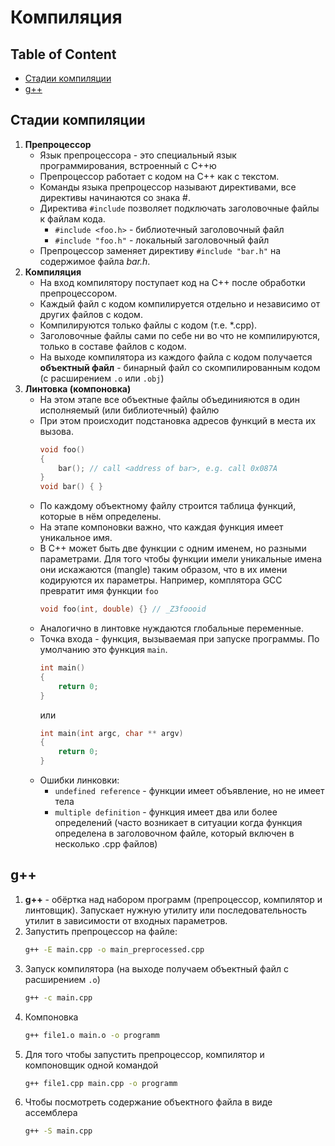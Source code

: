 # Компиляция

## Table of Content
- [Стадии компиляции](#%D1%81%D1%82%D0%B0%D0%B4%D0%B8%D0%B8-%D0%BA%D0%BE%D0%BC%D0%BF%D0%B8%D0%BB%D1%8F%D1%86%D0%B8%D0%B8)
- [g++](#g)

## Стадии компиляции
1. **Препроцессор**
    * Язык препроцессора - это специальный язык программирования, встроенный с С++ю
    * Препроцессор работает с кодом на С++ как с текстом.
    * Команды языка препроцессор называют директивами, все директивы начинаются со знака #.
    * Директива `#include` позволяет подключать заголовочные файлы к файлам кода.
        * `#include <foo.h>` - библиотечный заголовочный файл
        * `#include "foo.h"` - локальный заголовочный файл
    * Препроцессор заменяет директиву `#include "bar.h"` на содержимое файла _bar.h_.
2. **Компиляция**
    * На вход компилятору поступает код на С++ после обработки препроцессором.
    * Каждый файл с кодом компилируется отдельно и независимо от других файлов с кодом.
    * Компилируются только файлы с кодом (т.е. *.срр).
    * Заголовочные файлы сами по себе ни во что не компилируются, только в составе файлов с кодом.
    * На выходе компилятора из каждого файла с кодом получается **объектный файл** - бинарный файл со скомпилированным кодом (с расширением `.o` или `.obj`)
3. **Линтовка (компоновка)**
    * На этом этапе все объектные файлы объединияются в один исполняемый (или библиотечный) файлю
    * При этом происходит подстановка адресов функций в места их вызова.
        ```cpp
        void foo()
        {
            bar(); // call <address of bar>, e.g. call 0x087A
        }
        void bar() { }
        ```
    * По каждому объектному файлу строится таблица функций, которые в нём определены.
    * На этапе компоновки важно, что каждая функция имеет уникальное имя.
    * В С++ может быть две функции с одним именем, но разными параметрами. Для того чтобы функции имели уникальные имена они искажаются (mangle) таким образом, что в их имени кодируются их параметры. Например, комплятора GCC превратит имя функции `foo`
        ```cpp
        void foo(int, double) {} // _Z3foooid
        ```
    * Аналогично в линтовке нуждаются глобальные переменные.
    * Точка входа - функция, вызываемая при запуске программы. По умолчанию это функция `main`.
        ```cpp
        int main()
        {
            return 0;
        }
        ```
        или
        ```cpp
        int main(int argc, char ** argv)
        {
            return 0;
        }
        ```
    * Ошибки линковки:
        * `undefined reference` - функции имеет объявление, но не имеет тела
        * `multiple definition` - функция имеет два или более определений (часто возникает в ситуации когда функция определена в заголовочном файле, который включен в несколько .cpp файлов)

## g++
1. **g++** - обёртка над набором программ (препроцессор, компилятор и линтовщик). Запускает нужную утилиту или последовательность утилит в зависимости от входных параметров.
1. Запустить препроцессор на файле:
    ```bash
    g++ -E main.cpp -o main_preprocessed.cpp
    ```
1. Запуск компилятора (на выходе получаем объектный файл с расширением `.o`)
    ```bash
    g++ -с main.cpp
    ```
1. Компоновка
    ```bash
    g++ file1.o main.o -o programm
    ```
1. Для того чтобы запустить препроцессор, компилятор и компоновщик одной командой
    ```bash
    g++ file1.cpp main.cpp -o programm
    ```
1. Чтобы посмотреть содержание объектного файла в виде ассемблера
    ```bash
    g++ -S main.cpp
    ```
